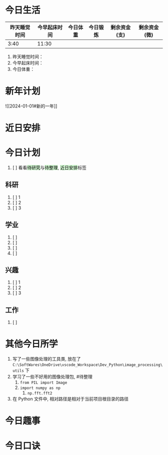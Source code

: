 
# 今日生活

| 昨天睡觉时间 | 今早起床时间 | 今日体重 | 今日锻炼 | 剩余资金(支) | 剩余资金(微) |
| ------ | ------ | ---- | ---- | ------- | ------- |
| 3:40   | 11:30  |      |      |         |         |

1. 昨天睡觉时间：
2. 今早起床时间：
3. 今日体重：

# 新年计划

![[2024-01-01#新的一年]]

# 近日安排

# 今日计划

1. [ ] 看看<mark style="background: #BBFABBA6;">待研究</mark>与<mark style="background: #BBFABBA6;">待整理</mark>,  <mark style="background: #BBFABBA6;">近日安排</mark>标签

## 科研

1. [ ] 1
2. [ ] 2
3. [ ] 3 

## 学业

1. [ ] 
2. [ ] 
3. [ ] 
4. [ ] 

## 兴趣

1. [ ] 1
2. [ ] 2
3. [ ] 3 

## 工作

1. [ ] 

# 其他今日所学

1. 写了一些图像处理的工具类, 放在了 `C:\SoftWares\OneDrive\vscode_Workspace\Dev_Python\image_processing\utils` 下
2. 学习了一些不好用的图像处理包, #待整理 
	1. `from PIL import Image`
	2. `import numpy as np`
		1. `np.fft.fft2`
3. 在 Python 文件中, 相对路径是相对于当前项目根目录的路径

# 今日趣事



# 今日口诀


